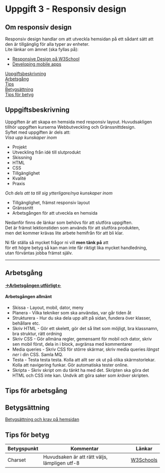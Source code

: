# Uppgift 3 - Responsiv design

## Om responsiv design
Responsiv design handlar om att utveckla hemsidan på ett sådant sätt att den är tillgänglig för alla typer av enheter.  
Lite länkar om ämnet (ska fyllas på):
* [Responsive Design på W3School](https://www.w3schools.com/html/html_responsive.asp)
* [Developing mobile apps](https://www.toptal.com/android/developing-mobile-web-apps-when-why-and-how)  

[Uppgiftsbeskrivning](#task)  
[Arbetsgång](#method)  
[Tips](#method-tips)  
[Betygsättning](#grading)  
[Tips för betyg](#grading-tips)  

## <a name="task">Uppgiftsbeskrivning</a>

Uppgiften är att skapa en hemsida med responsiv layout. Huvudsakligen tillhör uppgiften kurserna Webbutveckling och Gränssnittdesign.  
Syftet med uppgiften är dels att:  
*Visa upp kunskaper inom*  
* Projekt
* Utveckling från idé till slutprodukt
* Skissning
* HTML
* CSS
* Tillgänglighet
* Kvalité
* Praxis  
  
*Och dels att ta till sig ytterligare/nya kunskaper inom*
* Tillgänglighet, främst responsiv layout
* Gränssnitt
* Arbetsgången för att utveckla en hemsida

Nedanför finns de länkar som behövs för att slutföra uppgiften.  
Det är främst lektionstiden som används för att slutföra produkten,  
men det kommer krävas lite arbete hemifrån för att bli klar.

Ni får ställa så mycket frågor ni vill **men tänk på** att  
för ett högre betyg så kan man inte får riktigt lika mycket handledning,  
utan förväntas jobba främst själv.

*****

## <a name="method">Arbetsgång</a>

####  [->Arbetsgången utförligt<-](method.md)  

#### Arbetsgången allmänt
* Skissa - Layout, mobil, dator, meny
* Planera - Vilka tekniker som ska användas, var går tiden åt
* Strukturera - Hur du ska dela upp allt på sidan, fundera över klasser, behållare etc.
* Skriv HTML - Gör ett skelett, gör det så litet som möjligt, bra klassnamn, bra struktur, rätt ordning
* Skriv CSS - Gör allmäna regler, gemensamt för mobil och dator, skriv sen mobil först, dela in i block, avgränsa med kommentarer
* Media queries - Skriv CSS för större skärmar, skriv media queries *längst ner* i din CSS. Samla MQ.
* Testa - Testa testa testa. Kolla att allt ser ok ut på olika skärmstorlekar. Kolla att navigering funkar. Gör automatiska tester online.
* Skripta - Skriv skript om du tänkt ha med det. Skripten ska göra det HTML och CSS inte kan. Undvik att göra saker som *kräver* skripten.

## <a name="method-tips">Tips för arbetsgång</a>

## <a name="grading">Betygsättning</a>
[Betygsättning och krav på hemsidan](grading.md)

## <a name="grading-tips">Tips för betyg</a>

|Betygspunkt     |Kommentar        |Länkar       |
|----------------|-----------------|-------------|
|Charset         |Huvudsaken är att rätt väljs, lämpligen utf-8|[W3Schools](https://www.w3schools.com/html/html_charset.asp)|

